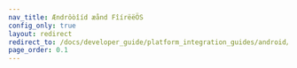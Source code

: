 ```yaml
---
nav_title: Ændrôòîíd æånd FîírëëÖS
config_only: true
layout: redirect
redirect_to: /docs/developer_guide/platform_integration_guides/android/initial_sdk_setup/android_sdk_integration/
page_order: 0.1
---
```

